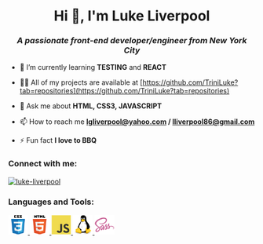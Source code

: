 <h1 align="center">Hi 👋, I'm Luke Liverpool</h1>
<h3 align="center"><em>A passionate front-end developer/engineer from New York City</em></h3>

- 🌱 I’m currently learning **TESTING** and **REACT**

- 👨‍💻 All of my projects are available at [https://github.com/TriniLuke?tab=repositories](https://github.com/TriniLuke?tab=repositories)

- 💬 Ask me about **HTML, CSS3, JAVASCRIPT**

- 📫 How to reach me **lgliverpool@yahoo.com / lliverpool86@gmail.com**

- ⚡ Fun fact **I love to BBQ**

<h3 align="left">Connect with me:</h3>
<p align="left">
<a href="https://linkedin.com/in/luke-liverpool" target="blank"><img align="center" src="https://raw.githubusercontent.com/rahuldkjain/github-profile-readme-generator/master/src/images/icons/Social/linked-in-alt.svg" alt="luke-liverpool" height="30" width="40" /></a>
</p>

<h3 align="left">Languages and Tools:</h3>
<p align="left"> <a href="https://www.w3schools.com/css/" target="_blank" rel="noreferrer"> <img src="https://raw.githubusercontent.com/devicons/devicon/master/icons/css3/css3-original-wordmark.svg" alt="css3" width="40" height="40"/> </a> <a href="https://www.w3.org/html/" target="_blank" rel="noreferrer"> <img src="https://raw.githubusercontent.com/devicons/devicon/master/icons/html5/html5-original-wordmark.svg" alt="html5" width="40" height="40"/> </a> <a href="https://developer.mozilla.org/en-US/docs/Web/JavaScript" target="_blank" rel="noreferrer"> <img src="https://raw.githubusercontent.com/devicons/devicon/master/icons/javascript/javascript-original.svg" alt="javascript" width="40" height="40"/> </a> <a href="https://www.linux.org/" target="_blank" rel="noreferrer"> <img src="https://raw.githubusercontent.com/devicons/devicon/master/icons/linux/linux-original.svg" alt="linux" width="40" height="40"/> </a> <a href="https://sass-lang.com" target="_blank" rel="noreferrer"> <img src="https://raw.githubusercontent.com/devicons/devicon/master/icons/sass/sass-original.svg" alt="sass" width="40" height="40"/> </a> </p>


